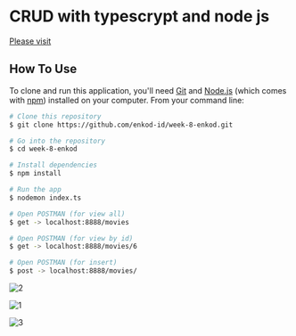 







<h1>CRUD with typescrypt and node js</h1>
<p><a href="https://resonant-banoffee-c22f91.netlify.app/">Please visit</a></p>


## How To Use

To clone and run this application, you'll need [Git](https://git-scm.com) and [Node.js](https://nodejs.org/en/download/) (which comes with [npm](http://npmjs.com)) installed on your computer. From your command line:

```bash
# Clone this repository
$ git clone https://github.com/enkod-id/week-8-enkod.git

# Go into the repository
$ cd week-8-enkod

# Install dependencies
$ npm install

# Run the app
$ nodemon index.ts

# Open POSTMAN (for view all)
$ get -> localhost:8888/movies

# Open POSTMAN (for view by id)
$ get -> localhost:8888/movies/6

# Open POSTMAN (for insert)
$ post -> localhost:8888/movies/

```




![2](https://github.com/enkod-id/week-8-enkod/assets/18107640/e2d72a5a-efc1-4679-a255-221c65fba041)



![1](https://github.com/enkod-id/week-8-enkod/assets/18107640/2f611c78-8a59-45f0-9474-8b1f3ab48394)



![3](https://github.com/enkod-id/week-8-enkod/assets/18107640/fedd3516-1dad-49e5-9e29-b571671dba0b)


















